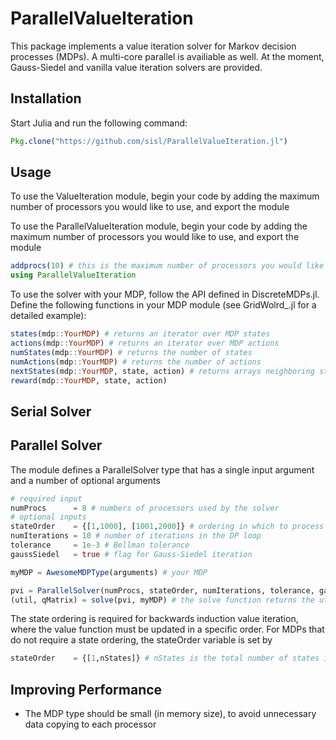 # ParallelValueIteration

This package implements a value iteration solver for Markov decision processes (MDPs). A multi-core parallel is availiable as well. At the moment, Gauss-Siedel and
vanilla value iteration solvers are provided.

## Installation

Start Julia and run the following command:

```julia
Pkg.clone("https://github.com/sisl/ParallelValueIteration.jl")
```

## Usage

To use the ValueIteration module, begin your code by adding the maximum number of processors you would like to
use, and export the module

To use the ParallelValueIteration module, begin your code by adding the maximum number of processors you would like to
use, and export the module

```julia
addprocs(10) # this is the maximum number of processors you would like to use
using ParallelValueIteration
```

To use the solver with your MDP, follow the API defined in DiscreteMDPs.jl. Define the following functions in your MDP module (see GridWolrd_.jl for a detailed example):

```julia
states(mdp::YourMDP) # returns an iterator over MDP states
actions(mdp::YourMDP) # returns an iterator over MDP actions
numStates(mdp::YourMDP) # returns the number of states
numActions(mdp::YourMDP) # returns the number of actions
nextStates(mdp::YourMDP, state, action) # returns arrays neighboring states and their probabilities e.g. (states, probs)
reward(mdp::YourMDP, state, action)
```

## Serial Solver

## Parallel Solver

The module defines a ParallelSolver type that has a single input argument and a number of optional arguments 

```julia
# required input
numProcs      = 8 # numbers of processors used by the solver
# optional inputs
stateOrder    = {[1,1000], [1001,2000]} # ordering in which to process states
numIterations = 10 # number of iterations in the DP loop
tolerance     = 1e-3 # Bellman tolerance
gaussSiedel   = true # flag for Gauss-Siedel iteration

myMDP = AwesomeMDPType(arguments) # your MDP 

pvi = ParallelSolver(numProcs, stateOrder, numIterations, tolerance, gaussSiedel)
(util, qMatrix) = solve(pvi, myMDP) # the solve function returns the utility function and the Q-matrix
```

The state ordering is required for backwards induction value iteration, where the value function must be updated in a
specific order. For MDPs that do not require a state ordering, the stateOrder variable is set by 

```julia
stateOrder    = {[1,nStates]} # nStates is the total number of states in your MDP
```


## Improving Performance

- The MDP type should be small (in memory size), to avoid unnecessary data copying to each processor
